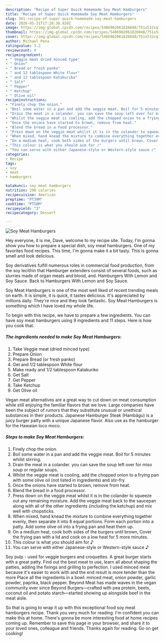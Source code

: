```yaml
---
description: "Recipe of Super Quick Homemade Soy Meat Hamburgers"
title: "Recipe of Super Quick Homemade Soy Meat Hamburgers"
slug: 361-recipe-of-super-quick-homemade-soy-meat-hamburgers
date: 2020-05-31T17:28:30.820Z
image: https://img-global.cpcdn.com/recipes/5486902061826048/751x532cq70/soy-meat-hamburgers-recipe-main-photo.jpg
thumbnail: https://img-global.cpcdn.com/recipes/5486902061826048/751x532cq70/soy-meat-hamburgers-recipe-main-photo.jpg
cover: https://img-global.cpcdn.com/recipes/5486902061826048/751x532cq70/soy-meat-hamburgers-recipe-main-photo.jpg
author: Michael Pena
ratingvalue: 3.2
reviewcount: 4
recipeingredient:
- " Veggie meat dried minced type"
- " Onion"
- " Bread or fresh panko"
- " and 12 tablespoon White flour"
- " and 12 tablespoon Katakuriko"
- " Salt"
- " Pepper"
- " Ketchup"
- " Olive oil"
recipeinstructions:
- "Finely chop the onion."
- "Boil some water in a pan and add the veggie meat. Boil for 5 minutes whilst stirring."
- "Drain the meat in a colander. you can save the soup left over for miso soup or regular soups."
- "Whilst the veggie meat is cooling, add the chopped onion to a frying pan with some olive oil (not listed in ingredients) and stir-fry."
- "Once the onions have started to brown, remove from heat."
- "Blend the bread in a food processor."
- "Press down on the veggie meat whilst it is in the colander to squeeze out any remaining moisture. Add the veggie meat back to the saucepan along with all of the other ingredients (including the ketchup) and mix well with chopsticks."
- "When mixed, hand knead the mixture to combine everything together evenly, then separate it into 8 equal portions. Form each portion into a patty. Add some olive oil into a frying pan and heat them up."
- "On a medium heat, cook both sides of the burgers until brown, Cover the frying pan with a lid and cook on a low heat for 5 more minutes."
- "This colour is what you should aim for ♪"
- "You can serve with either Japanese-style or Western-style sauce ♪"
categories:
- Recipe
tags:
- soy
- meat
- hamburgers

katakunci: soy meat hamburgers 
nutrition: 298 calories
recipecuisine: American
preptime: "PT39M"
cooktime: "PT58M"
recipeyield: "3"
recipecategory: Dessert

---
```



![Soy Meat Hamburgers](https://img-global.cpcdn.com/recipes/5486902061826048/751x532cq70/soy-meat-hamburgers-recipe-main-photo.jpg)

Hey everyone, it is me, Dave, welcome to my recipe site. Today, I'm gonna show you how to prepare a special dish, soy meat hamburgers. One of my favorites food recipes. This time, I'm gonna make it a bit tasty. This is gonna smell and look delicious.

Soy derivatives fulfill numerous roles in commercial food production, from the soy lecithin that Hamburger extenders consist of several foods, such as slurries made of organ meats and blood, and. Hamburgers With Lemon and Soy Sauce. Back to Hamburgers With Lemon and Soy Sauce.

Soy Meat Hamburgers is one of the most well liked of recent trending meals on earth. It is simple, it is quick, it tastes delicious. It's appreciated by millions daily. They're nice and they look fantastic. Soy Meat Hamburgers is something which I have loved my whole life.


To begin with this recipe, we have to prepare a few ingredients. You can have soy meat hamburgers using 9 ingredients and 11 steps. Here is how you cook that.

<!--inarticleads1-->

##### The ingredients needed to make Soy Meat Hamburgers:

1. Take  Veggie meat (dried minced type)
1. Prepare  Onion
1. Prepare  Bread (or fresh panko)
1. Get  and 1/2 tablespoon White flour
1. Make ready  and 1/2 tablespoon Katakuriko
1. Get  Salt
1. Get  Pepper
1. Take  Ketchup
1. Get  Olive oil


Vegan meat alternatives are a great way to cut down on meat consumption while still enjoying the familiar flavors that we love. Large companies have been the subject of rumors that they substitute unusual or unethical substances in their products. Japanese Hamburger Steak (Hambāgu) is a juicy burger patty with a unique Japanese flavor. Also use as the hamburger for the Hawaian loco moco. 

<!--inarticleads2-->

##### Steps to make Soy Meat Hamburgers:

1. Finely chop the onion.
1. Boil some water in a pan and add the veggie meat. Boil for 5 minutes whilst stirring.
1. Drain the meat in a colander. you can save the soup left over for miso soup or regular soups.
1. Whilst the veggie meat is cooling, add the chopped onion to a frying pan with some olive oil (not listed in ingredients) and stir-fry.
1. Once the onions have started to brown, remove from heat.
1. Blend the bread in a food processor.
1. Press down on the veggie meat whilst it is in the colander to squeeze out any remaining moisture. Add the veggie meat back to the saucepan along with all of the other ingredients (including the ketchup) and mix well with chopsticks.
1. When mixed, hand knead the mixture to combine everything together evenly, then separate it into 8 equal portions. Form each portion into a patty. Add some olive oil into a frying pan and heat them up.
1. On a medium heat, cook both sides of the burgers until brown, Cover the frying pan with a lid and cook on a low heat for 5 more minutes.
1. This colour is what you should aim for ♪
1. You can serve with either Japanese-style or Western-style sauce ♪


Soy pulp - used for veggie burgers and croquettes. A great burger starts with a great patty. Find out the best meat to use, learn all about shaping the patties, adding the fixings and grilling to perfection. I used minced meat because it&#39;s easier to work with and the end result is more tender than the more Place all the ingredients in a bowl: minced meat, onion powder, garlic powder, paprika, black pepper. Beyond Meat has made waves in the vegan community ever since Beyond Burgers—crafted with pea protein, beets, coconut oil and potato starch—started showing up alongside beef in the meat aisle. 

So that is going to wrap it up with this exceptional food soy meat hamburgers recipe. Thank you very much for reading. I'm confident you can make this at home. There's gonna be more interesting food at home recipes coming up. Remember to save this page in your browser, and share it to your loved ones, colleague and friends. Thanks again for reading. Go on get cooking!
